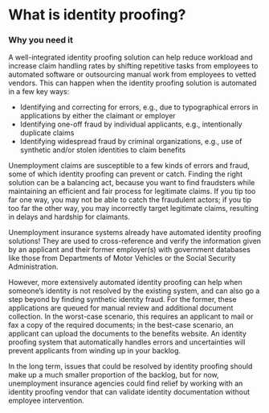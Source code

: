 # What is identity proofing?

### Why you need it

A well-integrated identity proofing solution can help reduce workload and increase claim handling rates by shifting repetitive tasks from employees to automated software or outsourcing manual work from employees to vetted vendors. This can happen when the identity proofing solution is automated in a few key ways:

* Identifying and correcting for errors, e.g., due to typographical errors in applications by either the claimant or employer
* Identifying one-off fraud by individual applicants, e.g., intentionally duplicate claims
* Identifying widespread fraud by criminal organizations, e.g., use of synthetic and/or stolen identities to claim benefits

Unemployment claims are susceptible to a few kinds of errors and fraud, some of which identity proofing can prevent or catch. Finding the right solution can be a balancing act, because you want to find fraudsters while maintaining an efficient and fair process for legitimate claims. If you tip too far one way, you may not be able to catch the fraudulent actors; if you tip too far the other way, you may incorrectly target legitimate claims, resulting in delays and hardship for claimants.

Unemployment insurance systems already have automated identity proofing solutions! They are used to cross-reference and verify the information given by an applicant and their former employer\(s\) with government databases like those from Departments of Motor Vehicles or the Social Security Administration.

However, more extensively automated identity proofing can help when someone’s identity is not resolved by the existing system, and can also go a step beyond by finding synthetic identity fraud. For the former, these applications are queued for manual review and additional document collection. In the worst-case scenario, this requires an applicant to mail or fax a copy of the required documents; in the best-case scenario, an applicant can upload the documents to the benefits website. An identity proofing system that automatically handles errors and uncertainties will prevent applicants from winding up in your backlog.

In the long term, issues that could be resolved by identity proofing should make up a much smaller proportion of the backlog, but for now, unemployment insurance agencies could find relief by working with an identity proofing vendor that can validate identity documentation without employee intervention.

